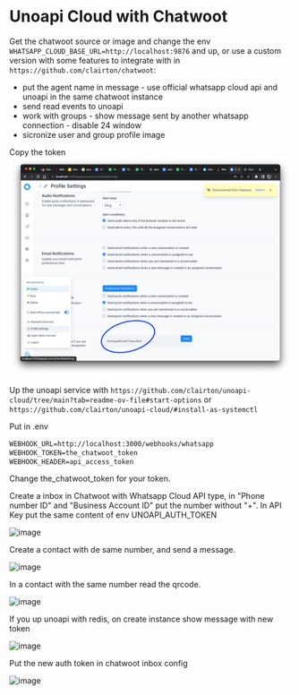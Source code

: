 # Unoapi Cloud with Chatwoot

Get the chatwoot source or image and change the env `WHATSAPP_CLOUD_BASE_URL=http://localhost:9876` and up, or use a custom version with some features to integrate with in `https://github.com/clairton/chatwoot`:
- put the agent name in message
-⁠ use official whatsapp cloud api and unoapi in the same chatwoot instance
- send read events to unoapi
- work with groups
-⁠ show message sent by another whatsapp connection
-⁠ disable 24 window
- sicronize user and group profile image

Copy the token ![image](prints/copy_token.png)

Up the unoapi service with `https://github.com/clairton/unoapi-cloud/tree/main?tab=readme-ov-file#start-options` or `https://github.com/clairton/unoapi-cloud/#install-as-systemctl`

Put in .env 

```env
WEBHOOK_URL=http://localhost:3000/webhooks/whatsapp
WEBHOOK_TOKEN=the_chatwoot_token 
WEBHOOK_HEADER=api_access_token
````

Change the_chatwoot_token for your token.

Create a inbox in Chatwoot with Whatsapp Cloud API type, in "Phone number ID" and "Business Account ID" put the number without "+". In API Key put the same content of env UNOAPI_AUTH_TOKEN

![image](prints/create_channel.png)

Create a contact with de same number, and send a message.

![image](prints/create_contact.png)

In a contact with the same number read the qrcode.

![image](prints/read_qrcode.png)

If you up unoapi with redis, on create instance show message with new token

![image](prints/copy_uno_token.png)

Put the new auth token in chatwoot inbox config

![image](prints/update_inbox.png)